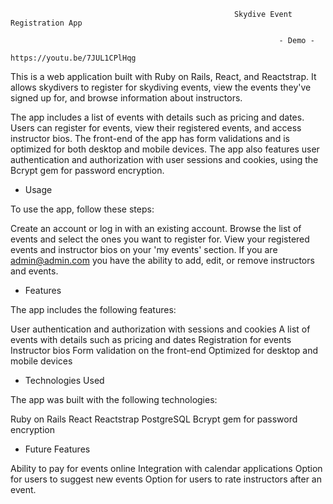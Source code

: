                                                       Skydive Event Registration App
                                                      
                                                                - Demo -
                                                       https://youtu.be/7JUL1CPlHqg
                                                    
This is a web application built with Ruby on Rails, React, and Reactstrap. It allows skydivers to register for skydiving events, view the events they've signed up for, and browse information about instructors.

The app includes a list of events with details such as pricing and dates. Users can register for events, view their registered events, and access instructor bios. The front-end of the app has form validations and is optimized for both desktop and mobile devices. The app also features user authentication and authorization with user sessions and cookies, using the Bcrypt gem for password encryption.

- Usage 

To use the app, follow these steps:

Create an account or log in with an existing account.
Browse the list of events and select the ones you want to register for.
View your registered events and instructor bios on your 'my events' section.
If you are admin@admin.com you have the ability to add, edit, or remove instructors and events.

- Features 

The app includes the following features:

User authentication and authorization with sessions and cookies
A list of events with details such as pricing and dates
Registration for events
Instructor bios
Form validation on the front-end
Optimized for desktop and mobile devices

- Technologies Used 

The app was built with the following technologies:

Ruby on Rails
React
Reactstrap
PostgreSQL
Bcrypt gem for password encryption

- Future Features 

Ability to pay for events online
Integration with calendar applications
Option for users to suggest new events
Option for users to rate instructors after an event.

